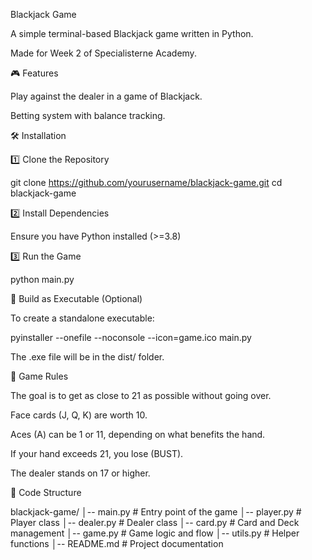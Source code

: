 Blackjack Game

A simple terminal-based Blackjack game written in Python.

Made for Week 2 of Specialisterne Academy.

🎮 Features

Play against the dealer in a game of Blackjack.

Betting system with balance tracking.

🛠️ Installation

1️⃣ Clone the Repository

git clone https://github.com/yourusername/blackjack-game.git
cd blackjack-game

2️⃣ Install Dependencies

Ensure you have Python installed (>=3.8)

3️⃣ Run the Game

python main.py

🔨 Build as Executable (Optional)

To create a standalone executable:

pyinstaller --onefile --noconsole --icon=game.ico main.py

The .exe file will be in the dist/ folder.

🎯 Game Rules

The goal is to get as close to 21 as possible without going over.

Face cards (J, Q, K) are worth 10.

Aces (A) can be 1 or 11, depending on what benefits the hand.

If your hand exceeds 21, you lose (BUST).

The dealer stands on 17 or higher.

📜 Code Structure

blackjack-game/
│-- main.py             # Entry point of the game
│-- player.py           # Player class
│-- dealer.py           # Dealer class
│-- card.py             # Card and Deck management
│-- game.py             # Game logic and flow
│-- utils.py            # Helper functions
│-- README.md           # Project documentation
